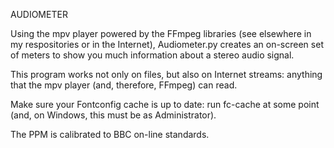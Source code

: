 AUDIOMETER

Using the mpv player powered by the FFmpeg libraries (see elsewhere in my respositories or in the Internet), Audiometer.py
creates an on-screen set of meters to show you much information about a stereo audio signal.

This program works not only on files, but also on Internet streams: anything that the mpv player (and, therefore, FFmpeg) can read.

Make sure your Fontconfig cache is up to date: run fc-cache at some point (and, on Windows, this must be as Administrator).

The PPM is calibrated to BBC on-line standards.
